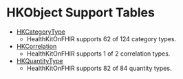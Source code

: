 <!--
                  
This source file is part of the HealthKitOnFHIR open source project

SPDX-FileCopyrightText: 2022 Stanford University and the project authors (see CONTRIBUTORS.md)

SPDX-License-Identifier: MIT
             
-->
# HKObject Support Tables 


- [HKCategoryType](CATEGORY_TABLE.md)
    - HealthKitOnFHIR supports 62 of 124 category types.
- [HKCorrelation](CORRELATION_TABLE.md)
    - HealthKitOnFHIR supports 1 of 2 correlation types.
- [HKQuantityType](QUANTITY_TABLE.md)
    - HealthKitOnFHIR supports 82 of 84 quantity types.
    